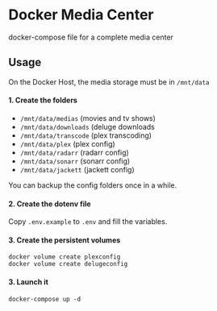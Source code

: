 # Docker Media Center
docker-compose file for a complete media center

## Usage
On the Docker Host, the media storage must be in `/mnt/data`

#### 1. Create the folders
* `/mnt/data/medias` (movies and tv shows)
* `/mnt/data/downloads` (deluge downloads
* `/mnt/data/transcode` (plex transcoding)
* `/mnt/data/plex` (plex config)
* `/mnt/data/radarr` (radarr config)
* `/mnt/data/sonarr` (sonarr config)
* `/mnt/data/jackett` (jackett config)

You can backup the config folders once in a while.

#### 2. Create the dotenv file
Copy `.env.example` to `.env` and fill the variables.

#### 3. Create the persistent volumes
```
docker volume create plexconfig
docker volume create delugeconfig
```

#### 3. Launch it
`docker-compose up -d`
